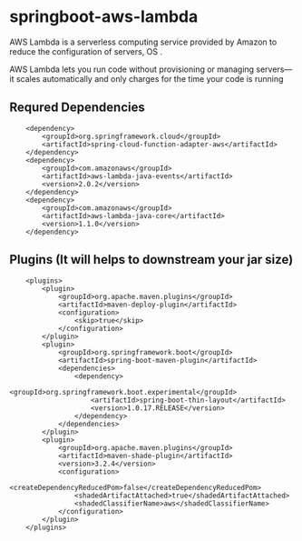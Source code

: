 # springboot-aws-lambda
AWS Lambda is a serverless computing service provided by Amazon to reduce the configuration of servers, OS .

AWS Lambda lets you run code without provisioning or managing servers—it scales automatically and only charges for the time your code is running

## Requred Dependencies

		<dependency>
			<groupId>org.springframework.cloud</groupId>
			<artifactId>spring-cloud-function-adapter-aws</artifactId>
		</dependency>
		<dependency>
			<groupId>com.amazonaws</groupId>
			<artifactId>aws-lambda-java-events</artifactId>
			<version>2.0.2</version>
		</dependency>
		<dependency>
			<groupId>com.amazonaws</groupId>
			<artifactId>aws-lambda-java-core</artifactId>
			<version>1.1.0</version>
		</dependency>




## Plugins (It will helps to downstream your jar size)

		<plugins>
			<plugin>
				<groupId>org.apache.maven.plugins</groupId>
				<artifactId>maven-deploy-plugin</artifactId>
				<configuration>
					<skip>true</skip>
				</configuration>
			</plugin>
			<plugin>
				<groupId>org.springframework.boot</groupId>
				<artifactId>spring-boot-maven-plugin</artifactId>
				<dependencies>
					<dependency>
						<groupId>org.springframework.boot.experimental</groupId>
						<artifactId>spring-boot-thin-layout</artifactId>
						<version>1.0.17.RELEASE</version>
					</dependency>
				</dependencies>
			</plugin>
			<plugin>
				<groupId>org.apache.maven.plugins</groupId>
				<artifactId>maven-shade-plugin</artifactId>
				<version>3.2.4</version>
				<configuration>
					<createDependencyReducedPom>false</createDependencyReducedPom>
					<shadedArtifactAttached>true</shadedArtifactAttached>
					<shadedClassifierName>aws</shadedClassifierName>
				</configuration>
			</plugin>
		</plugins>


